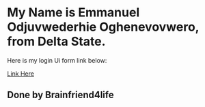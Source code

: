 <h1>My Name is Emmanuel Odjuvwederhie Oghenevovwero, from Delta State.</h1>
<p>Here is my login Ui form link below:</p>
<a href="https://login-form-ui-sooty.vercel.app">Link Here</a>
<h2>Done by Brainfriend4life</h2>